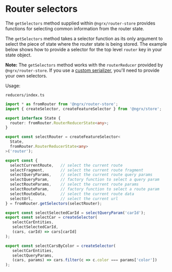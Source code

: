 # Router selectors

The `getSelectors` method supplied within `@ngrx/router-store` provides functions for selecting common information from the router state.

The `getSelectors` method takes a selector function as its only argument to select the piece of state where the router state is being stored.
The example below shows how to provide a selector for the top level `router` key in your state object.

**Note:** The `getSelectors` method works with the `routerReducer` provided by `@ngrx/router-store`. If you use a [custom serializer](guide/router-store/configuration#custom-router-state-serializer), you'll need to provide your own selectors.

Usage:

`reducers/index.ts`

```ts
import * as fromRouter from '@ngrx/router-store';
import { createSelector, createFeatureSelector } from '@ngrx/store';

export interface State {
  router: fromRouter.RouterReducerState<any>;
}

export const selectRouter = createFeatureSelector<
  State,
  fromRouter.RouterReducerState<any>
>('router');

export const {
  selectCurrentRoute,   // select the current route
  selectFragment,       // select the current route fragment
  selectQueryParams,    // select the current route query params
  selectQueryParam,     // factory function to select a query param
  selectRouteParams,    // select the current route params
  selectRouteParam,     // factory function to select a route param
  selectRouteData,      // select the current route data
  selectUrl,            // select the current url
} = fromRouter.getSelectors(selectRouter);

export const selectSelectedCarId = selectQueryParam('carId');
export const selectCar = createSelector(
   selectCarEntities,
   selectSelectedCarId,
   (cars, carId) => cars[carId]
);

export const selectCarsByColor = createSelector(
   selectCarEntities,
   selectQueryParams,
   (cars, params) => cars.filter(c => c.color === params['color'])
);
```
